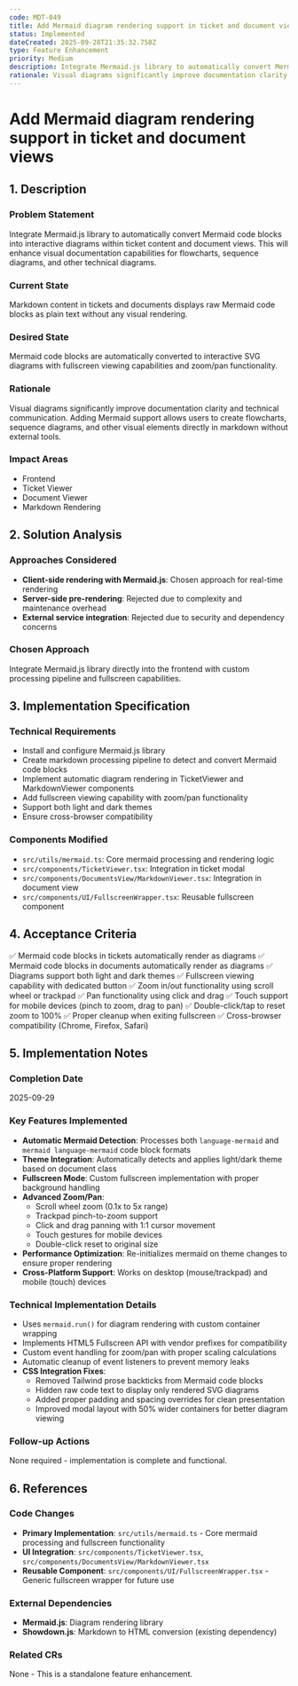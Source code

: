 ```yaml
---
code: MDT-049
title: Add Mermaid diagram rendering support in ticket and document views
status: Implemented
dateCreated: 2025-09-28T21:35:32.758Z
type: Feature Enhancement
priority: Medium
description: Integrate Mermaid.js library to automatically convert Mermaid code blocks into interactive diagrams within ticket content and document views. This will enhance visual documentation capabilities for flowcharts, sequence diagrams, and other technical diagrams.
rationale: Visual diagrams significantly improve documentation clarity and technical communication. Adding Mermaid support allows users to create flowcharts, sequence diagrams, and other visual elements directly in markdown without external tools.
---
```



# Add Mermaid diagram rendering support in ticket and document views

## 1. Description

### Problem Statement
Integrate Mermaid.js library to automatically convert Mermaid code blocks into interactive diagrams within ticket content and document views. This will enhance visual documentation capabilities for flowcharts, sequence diagrams, and other technical diagrams.

### Current State
Markdown content in tickets and documents displays raw Mermaid code blocks as plain text without any visual rendering.

### Desired State
Mermaid code blocks are automatically converted to interactive SVG diagrams with fullscreen viewing capabilities and zoom/pan functionality.

### Rationale
Visual diagrams significantly improve documentation clarity and technical communication. Adding Mermaid support allows users to create flowcharts, sequence diagrams, and other visual elements directly in markdown without external tools.

### Impact Areas
- Frontend
- Ticket Viewer
- Document Viewer
- Markdown Rendering

## 2. Solution Analysis

### Approaches Considered
- **Client-side rendering with Mermaid.js**: Chosen approach for real-time rendering
- **Server-side pre-rendering**: Rejected due to complexity and maintenance overhead
- **External service integration**: Rejected due to security and dependency concerns

### Chosen Approach
Integrate Mermaid.js library directly into the frontend with custom processing pipeline and fullscreen capabilities.

## 3. Implementation Specification

### Technical Requirements
- Install and configure Mermaid.js library
- Create markdown processing pipeline to detect and convert Mermaid code blocks
- Implement automatic diagram rendering in TicketViewer and MarkdownViewer components
- Add fullscreen viewing capability with zoom/pan functionality
- Support both light and dark themes
- Ensure cross-browser compatibility

### Components Modified
- `src/utils/mermaid.ts`: Core mermaid processing and rendering logic
- `src/components/TicketViewer.tsx`: Integration in ticket modal
- `src/components/DocumentsView/MarkdownViewer.tsx`: Integration in document view
- `src/components/UI/FullscreenWrapper.tsx`: Reusable fullscreen component

## 4. Acceptance Criteria

✅ Mermaid code blocks in tickets automatically render as diagrams
✅ Mermaid code blocks in documents automatically render as diagrams
✅ Diagrams support both light and dark themes
✅ Fullscreen viewing capability with dedicated button
✅ Zoom in/out functionality using scroll wheel or trackpad
✅ Pan functionality using click and drag
✅ Touch support for mobile devices (pinch to zoom, drag to pan)
✅ Double-click/tap to reset zoom to 100%
✅ Proper cleanup when exiting fullscreen
✅ Cross-browser compatibility (Chrome, Firefox, Safari)

## 5. Implementation Notes

### Completion Date
2025-09-29

### Key Features Implemented
- **Automatic Mermaid Detection**: Processes both `language-mermaid` and `mermaid language-mermaid` code block formats
- **Theme Integration**: Automatically detects and applies light/dark theme based on document class
- **Fullscreen Mode**: Custom fullscreen implementation with proper background handling
- **Advanced Zoom/Pan**:
  - Scroll wheel zoom (0.1x to 5x range)
  - Trackpad pinch-to-zoom support
  - Click and drag panning with 1:1 cursor movement
  - Touch gestures for mobile devices
  - Double-click reset to original size
- **Performance Optimization**: Re-initializes mermaid on theme changes to ensure proper rendering
- **Cross-Platform Support**: Works on desktop (mouse/trackpad) and mobile (touch) devices

### Technical Implementation Details
- Uses `mermaid.run()` for diagram rendering with custom container wrapping
- Implements HTML5 Fullscreen API with vendor prefixes for compatibility
- Custom event handling for zoom/pan with proper scaling calculations
- Automatic cleanup of event listeners to prevent memory leaks
- **CSS Integration Fixes**:
  - Removed Tailwind prose backticks from Mermaid code blocks
  - Hidden raw code text to display only rendered SVG diagrams
  - Added proper padding and spacing overrides for clean presentation
  - Improved modal layout with 50% wider containers for better diagram viewing

### Follow-up Actions
None required - implementation is complete and functional.

## 6. References

### Code Changes
- **Primary Implementation**: `src/utils/mermaid.ts` - Core mermaid processing and fullscreen functionality
- **UI Integration**: `src/components/TicketViewer.tsx`, `src/components/DocumentsView/MarkdownViewer.tsx`
- **Reusable Component**: `src/components/UI/FullscreenWrapper.tsx` - Generic fullscreen wrapper for future use

### External Dependencies
- **Mermaid.js**: Diagram rendering library
- **Showdown.js**: Markdown to HTML conversion (existing dependency)

### Related CRs
None - This is a standalone feature enhancement.